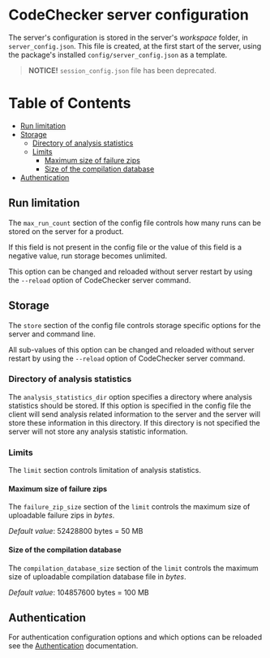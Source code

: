 CodeChecker server configuration
====================================

The server's configuration is stored in the server's *workspace* folder, in
`server_config.json`. This file is created, at the first start of the server,
using the package's installed `config/server_config.json` as a template.

> **NOTICE!** `session_config.json` file has been deprecated.

Table of Contents
=================
* [Run limitation](#run-limitations)
* [Storage](#storage)
  * [Directory of analysis statistics](#directory-of-analysis-statistics)
  * [Limits](#Limits)
    * [Maximum size of failure zips](#maximum-size-of-failure-zips)
    * [Size of the compilation database](#size-of-the-compilation-database)
* [Authentication](#authentication)

## Run limitation
The `max_run_count` section of the config file controls how many runs can be
stored on the server for a product.

If this field is not present in the config file or the value of this field is a
negative value, run storage becomes unlimited.

This option can be changed and reloaded without server restart by using the
`--reload` option of CodeChecker server command.

## Storage
The `store` section of the config file controls storage specific options for the
server and command line.

All sub-values of this option can be changed and reloaded without server restart
by using the `--reload` option of CodeChecker server command.

### Directory of analysis statistics
The `analysis_statistics_dir` option specifies a directory where analysis
statistics should be stored. If this option is specified in the config file the
client will send analysis related information to the server and the server will
store these information in this directory.
If this directory is not specified the server will not store any analysis
statistic information.

### Limits
The `limit` section controls limitation of analysis statistics.

#### Maximum size of failure zips
The `failure_zip_size` section of the `limit` controls the maximum size of
uploadable failure zips in *bytes*.

*Default value*: 52428800 bytes = 50 MB

#### Size of the compilation database
The `compilation_database_size` section of the `limit` controls the maximum
size of uploadable compilation database file in *bytes*.

*Default value*: 104857600 bytes = 100 MB

## Authentication
For authentication configuration options and which options can be reloaded see
the [Authentication](authentication.md) documentation.
